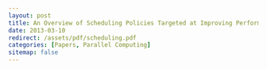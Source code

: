 ```yaml
---
layout: post
title: An Overview of Scheduling Policies Targeted at Improving Performance/Efficiency in Multi-cores
date: 2013-03-10
redirect: /assets/pdf/scheduling.pdf
categories: [Papers, Parallel Computing]
sitemap: false
---
```

